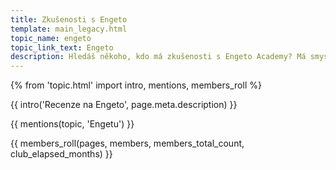 ```yaml
---
title: Zkušenosti s Engeto
template: main_legacy.html
topic_name: engeto
topic_link_text: Engeto
description: Hledáš někoho, kdo má zkušenosti s Engeto Academy? Má smysl hlásit se na jejich kurzy? Vyplatí se Engeto Pro?
---
```

{% from 'topic.html' import intro, mentions, members_roll %}

{{ intro('Recenze na Engeto', page.meta.description) }}

{{ mentions(topic, 'Engetu') }}

{{ members_roll(pages, members, members_total_count, club_elapsed_months) }}
